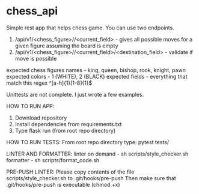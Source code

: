 # chess_api
Simple rest app that helps chess game. You can use two endpoints.
1. /api/v1/<chess_figure>/<color>/<current_field> - gives all possible moves for a given figure assuming the board is empty
2. /api/v1/<chess_figure>/<color>/<current_field>/<destination_field> - validate if move is possible

expected chess figures names - king, queen, bishop, rook, knight, pawn
expected colors - 1 (WHITE), 2 (BLACK)
expected fields - everything that match this regex ^[a-h]{1}[1-8]{1}$

Unittests are not complete. I just wrote a few examples.

HOW TO RUN APP:
1. Download repository
2. Install dependencies from requirements.txt
3. Type flask run (from root repo directory)

HOW TO RUN TESTS:
From root repo directory type: pytest tests/

LINTER AND FORMATTER:
linter on demand - sh scripts/style_checker.sh
formatter - sh scripts/format_code.sh

PRE-PUSH LINTER:
Please copy contents of the file scripts/style_checker.sh to .git/hooks/pre-push
Then make sure that .git/hooks/pre-push is executable (chmod +x)
